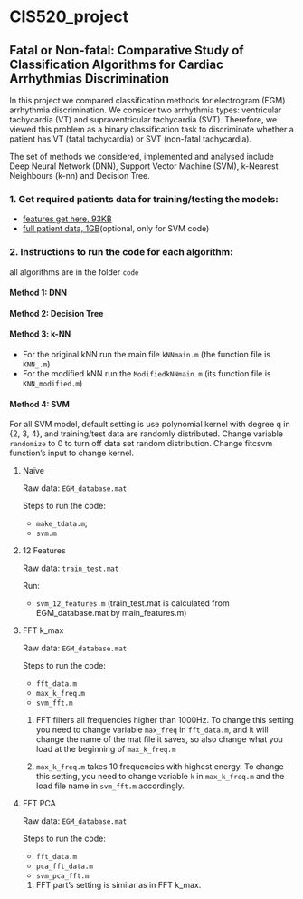 # CIS520_project
 
 ## Fatal or Non-fatal: Comparative Study of Classification Algorithms for Cardiac Arrhythmias Discrimination
 
 In this project we compared classification methods for 
electrogram (EGM) arrhythmia discrimination. We consider two 
arrhythmia types: ventricular tachycardia (VT) and supraventricular 
tachycardia (SVT). Therefore, we viewed this problem as a
binary classification task to discriminate whether a patient has VT 
(fatal tachycardia) or SVT (non-fatal tachycardia).

The set of methods we considered, implemented and
analysed include Deep Neural Network (DNN), Support Vector Machine 
(SVM), k-Nearest Neighbours (k-nn) and Decision Tree.

### 1. Get required patients data for training/testing the models:
- [features get here, 93KB](https://www.dropbox.com/s/kwrfj2151296q6m/train_test.mat?dl=0 "train_test.mat")
- [full patient data, 1GB](https://www.dropbox.com/s/qdo3opy1tvmghpl/EGM_database.mat?dl=0 "EGM_database.mat")(optional, only for SVM code)

### 2. Instructions to run the code for each algorithm:
all algorithms are in the folder `code`

#### Method 1: DNN 

#### Method 2: Decision Tree

#### Method 3: k-NN
- For the original kNN run the main file `kNNmain.m` (the function file is `KNN_.m`)
- For the modified kNN run the `ModifiedkNNmain.m` (its function file is `KNN_modified.m`)

#### Method 4: SVM
For all SVM model, default setting is use polynomial kernel with degree q in {2, 3, 4}, and training/test data are randomly distributed. 
Change variable `randomize` to 0 to turn off data set random distribution. Change fitcsvm function’s input to change kernel.

1. Naïve

   Raw data: `EGM_database.mat`
   
   Steps to run the code:
   - `make_tdata.m`;
   - `svm.m`
  
2. 12 Features

   Raw data: `train_test.mat`
   
   Run:
   - `svm_12_features.m` (train_test.mat is calculated from EGM_database.mat by main_features.m)
   
3. FFT k_max
   
   Raw data: `EGM_database.mat`
   
   Steps to run the code:
   - `fft_data.m`
   - `max_k_freq.m`
   - `svm_fft.m`
   
   1. FFT filters all frequencies higher than 1000Hz. To change this setting you need to change variable  `max_freq` in `fft_data.m`, and it will change the name of the mat file it saves, so also change what you load at the beginning of `max_k_freq.m`
   
   2.	`max_k_freq.m` takes 10 frequencies with highest energy. To change this setting, you need to change variable `k` in `max_k_freq.m` and the load file name in `svm_fft.m` accordingly.
   
   
4. FFT PCA
   
   Raw data: `EGM_database.mat`
   
   Steps to run the code:
   
   - `fft_data.m`
   - `pca_fft_data.m`
   - `svm_pca_fft.m`
   1. FFT part’s setting is similar as in FFT k_max.

   

 
